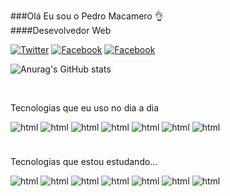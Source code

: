 
###Olá Eu sou o Pedro Macamero 👌
</br>
####Desevolvedor Web

[![Twitter](https://img.shields.io/badge/Twitter-1DA1F2?style=for-the-badge&logo=twitter&logoColor=white)](https://twitter.com/pedro_macamero)
[![Facebook](https://img.shields.io/badge/Instagram-E4405F?style=for-the-badge&logo=instagram&logoColor=white)](https://www.instagram.com/pedro_macamero)
[![Facebook](https://img.shields.io/badge/Facebook-1877F2?style=for-the-badge&logo=facebook&logoColor=white)](https://www.facebook.com/pedromacardev)

![Anurag's GitHub stats](https://github-readme-stats.vercel.app/api?username=PedroMacar&show_icons=true&theme=dracula)

</br>

Tecnologias que eu uso no dia a dia

<div style="display: inline-block" >
<img align="center" style="margin-bottom:7px"alt="html" src="https://img.shields.io/badge/HTML5-E34F26?style=for-the-badge&logo=html5&logoColor=white"/>
<img style="margin-bottom:7px" align="center" alt="html" src="https://img.shields.io/badge/CSS3-1572B6?style=for-the-badge&logo=css3&logoColor=white"/>
<img style="margin-bottom:7px" align="center" alt="html" src="https://img.shields.io/badge/JavaScript-F7DF1E?style=for-the-badge&logo=javascript&logoColor=black"/>
<img style="margin-bottom:7px" align="center" alt="html" src="https://img.shields.io/badge/PHP-777BB4?style=for-the-badge&logo=php&logoColor=white"/>

<img style="margin-bottom:7px" align="center" alt="html" src="https://img.shields.io/badge/Laravel-FF2D20?style=for-the-badge&logo=laravel&logoColor=white"/>
<img style="margin-bottom:7px" align="center" alt="html" src="https://img.shields.io/badge/Bootstrap-563D7C?style=for-the-badge&logo=bootstrap&logoColor=white"/>
<img style="margin-bottom:7px" align="center" alt="html" src="https://img.shields.io/badge/MySQL-00000F?style=for-the-badge&logo=mysql&logoColor=white"/>
</div>
<br><br>

Tecnologias que estou estudando...

<div style="display: inline-block" >
<img align="center" style="margin-bottom:7px"alt="html" src="https://img.shields.io/badge/Angular-DD0031?style=for-the-badge&logo=angular&logoColor=white"/>
<img style="margin-bottom:7px" align="center" alt="html" src="https://img.shields.io/badge/Flutter-02569B?style=for-the-badge&logo=flutter&logoColor=white"/>
<img style="margin-bottom:7px" align="center" alt="html" src="https://img.shields.io/badge/Node.js-43853D?style=for-the-badge&logo=node.js&logoColor=white"/>
<img style="margin-bottom:7px" align="center" alt="html" src="https://img.shields.io/badge/Dart-0175C2?style=for-the-badge&logo=dart&logoColor=white"/>

<img style="margin-bottom:7px" align="center" alt="html" src="https://img.shields.io/badge/React-20232A?style=for-the-badge&logo=react&logoColor=61DAFB"/>
<img style="margin-bottom:7px" align="center" alt="html" src="https://img.shields.io/badge/Amazon_AWS-232F3E?style=for-the-badge&logo=amazon-aws&logoColor=white"/>
<img style="margin-bottom:7px" align="center" alt="html" src="https://img.shields.io/badge/Google_Cloud-4285F4?style=for-the-badge&logo=google-cloud&logoColor=white"/>
</div>
